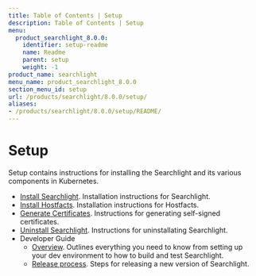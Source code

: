 ```yaml
---
title: Table of Contents | Setup
description: Table of Contents | Setup
menu:
  product_searchlight_8.0.0:
    identifier: setup-readme
    name: Readme
    parent: setup
    weight: -1
product_name: searchlight
menu_name: product_searchlight_8.0.0
section_menu_id: setup
url: /products/searchlight/8.0.0/setup/
aliases:
- /products/searchlight/8.0.0/setup/README/
---
```


# Setup

Setup contains instructions for installing the Searchlight and its various components in Kubernetes.

- [Install Searchlight](/products/searchlight/8.0.0/setup/install). Installation instructions for Searchlight.
- [Install Hostfacts](/products/searchlight/8.0.0/setup/hostfacts). Installation instructions for Hostfacts.
- [Generate Certificates](/products/searchlight/8.0.0/setup/certificate). Instructions for generating self-signed certificates.
- [Uninstall Searchlight](/products/searchlight/8.0.0/setup/uninstall). Instructions for uninstallating Searchlight.
- Developer Guide
  - [Overview](/products/searchlight/8.0.0/setup/developer-guide/overview). Outlines everything you need to know from setting up your dev environment to how to build and test Searchlight.
  - [Release process](/products/searchlight/8.0.0/setup/developer-guide/release). Steps for releasing a new version of Searchlight.
